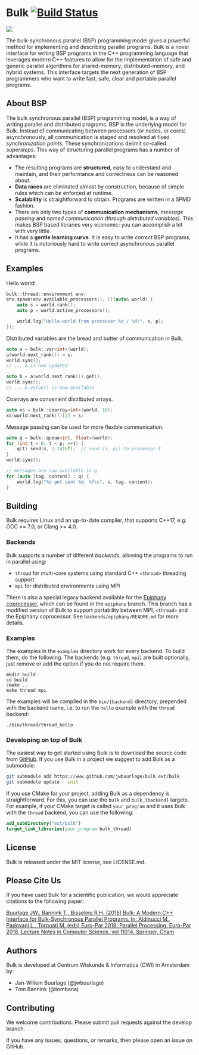 # Bulk [![Build Status](https://travis-ci.org/jwbuurlage/Bulk.svg?branch=develop)](https://travis-ci.org/jwbuurlage/Bulk)

![](https://raw.githubusercontent.com/jwbuurlage/Bulk/master/docs/pages/images/logo-square.png)

The bulk-synchronous parallel (BSP) programming model gives a powerful method
for implementing and describing parallel programs. Bulk is a novel interface for
writing BSP programs in the C++ programming language that leverages modern C++
features to allow for the implementation of safe and generic parallel algorithms
for shared-memory, distributed-memory, and hybrid systems. This interface
targets the next generation of BSP programmers who want to write fast, safe,
clear and portable parallel programs.

## About BSP

The bulk synchronous parallel (BSP) programming model, is a way of writing
parallel and distributed programs. BSP is the underlying model for Bulk. Instead
of communicating between processors (or nodes, or cores) asynchronously, all
communication is staged and resolved at fixed _synchronization points_. These
synchronizations delimit so-called _supersteps_. This way of structuring
parallel programs has a number of advantages:

- The resulting programs are **structured**, easy to understand and maintain,
  and their performance and correctness can be reasoned about.
- **Data races** are eliminated almost by construction, because of simple rules
  which can be enforced at runtime.
- **Scalability** is straightforward to obtain. Programs are written in a SPMD
  fashion.
- There are only two types of **communication mechanisms**, _message passing_
  and _named communication (through distributed variables)_. This makes BSP
  based libraries very economic: you can accomplish a lot with very little.
- It has a **gentle learning curve**. It is easy to write _correct_ BSP
  programs, while it is notoriously hard to write correct asynchronous parallel
  programs.

## Examples

Hello world!

```cpp
bulk::thread::environment env;
env.spawn(env.available_processors(), [](auto& world) {
    auto s = world.rank();
    auto p = world.active_processors();

    world.log("Hello world from processor %d / %d!", s, p);
});
```

Distributed variables are the bread and butter of communication in Bulk.

```cpp
auto a = bulk::var<int>(world);
a(world.next_rank()) = s;
world.sync();
// ... a is now updated

auto b = a(world.next_rank()).get();
world.sync();
// ... b.value() is now available
```

Coarrays are convenient distributed arrays.

```cpp
auto xs = bulk::coarray<int>(world, 10);
xs(world.next_rank())[3] = s;
```

Message passing can be used for more flexible communication.

```cpp
auto q = bulk::queue<int, float>(world);
for (int t = 0; t < p; ++t) {
    q(t).send(s, 3.1415f);  // send (s, pi) to processor t
}
world.sync();

// messages are now available in q
for (auto [tag, content] : q) {
    world.log("%d got sent %d, %f\n", s, tag, content);
}
```

## Building


Bulk requires Linux and an up-to-date compiler, that supports C++17, e.g. GCC >=
7.0, or Clang >= 4.0.

### Backends

Bulk supports a number of different *backends*, allowing the programs to run in
parallel using:

- `thread` for multi-core systems using standard C++ `<thread>` threading support
- `mpi` for distributed environments using MPI

There is also a special legacy backend available for the [Epiphany
coprocessor](https://www.parallella.org/), which can be found in the `epiphany`
branch. This branch has a modified version of Bulk to support portability
between MPI, `<thread>` and the Epiphany coprocessor. See
`backends/epiphany/README.md` for more details.

### Examples

The examples in the `examples` directory work for every backend. To build them,
do the following. The backends (e.g. `thread`, `mpi`) are built optionally, just
remove or add the option if you do not require them.

    mkdir build
    cd build
    cmake ..
    make thread mpi

The examples will be compiled in the `bin/{backend}` directory, prepended with
the backend name, i.e. to run the `hello` example with the `thread` backend:

    ./bin/thread/thread_hello

### Developing on top of Bulk 

The easiest way to get started using Bulk is to download the source code from
[GitHub](https://www.github.com/jwbuurlage/bulk). If you use Bulk in a project
we suggest to add Bulk as a submodule:

```bash
git submodule add https://www.github.com/jwbuurlage/bulk ext/bulk
git submodule update --init
```

If you use CMake for your project, adding Bulk as a dependency is
straightforward. For this, you can use the `bulk` and `bulk_[backend]` targets.
For example, if your CMake target is called `your_program` and it uses Bulk with
the `thread` backend, you can use the following:

```cmake
add_subdirectory("ext/bulk")
target_link_libraries(your_program bulk_thread)
```

## License

Bulk is released under the MIT license, see LICENSE.md.

## Please Cite Us

If you have used Bulk for a scientific publication, we would appreciate
citations to the following paper:

[Buurlage JW., Bannink T., Bisseling R.H. (2018) Bulk: A Modern C++ Interface for Bulk-Synchronous Parallel Programs. In: Aldinucci M., Padovani L., Torquati M. (eds) Euro-Par 2018: Parallel Processing. Euro-Par 2018. Lecture Notes in Computer Science, vol 11014. Springer, Cham](https://doi.org/10.1007/978-3-319-96983-1_37)

## Authors

Bulk is developed at Centrum Wiskunde & Informatica (CWI) in Amsterdam by:

* Jan-Willem Buurlage (@jwbuurlage)
* Tom Bannink (@tombana)

## Contributing

We welcome contributions. Please submit pull requests against the develop
branch.

If you have any issues, questions, or remarks, then please open an issue on
GitHub.

